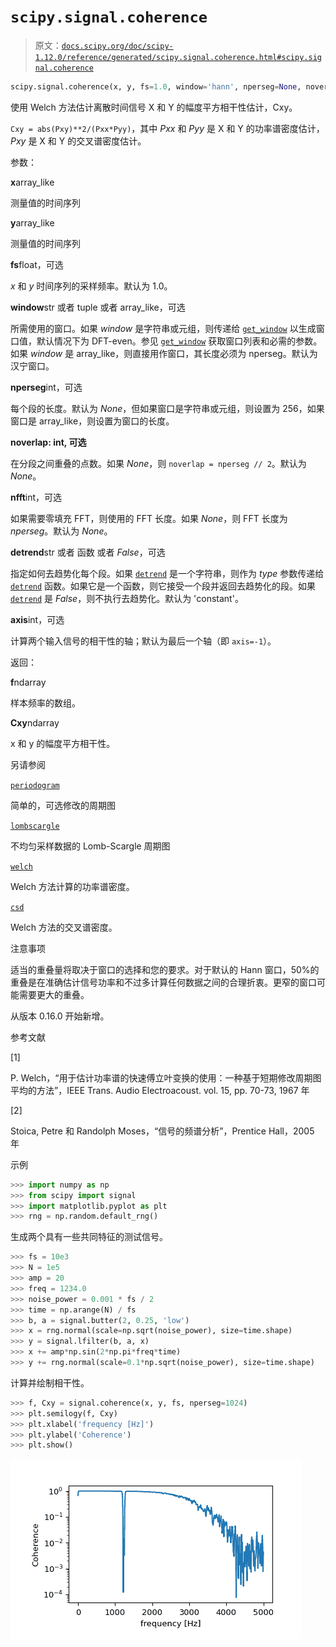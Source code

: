 # `scipy.signal.coherence`

> 原文：[`docs.scipy.org/doc/scipy-1.12.0/reference/generated/scipy.signal.coherence.html#scipy.signal.coherence`](https://docs.scipy.org/doc/scipy-1.12.0/reference/generated/scipy.signal.coherence.html#scipy.signal.coherence)

```py
scipy.signal.coherence(x, y, fs=1.0, window='hann', nperseg=None, noverlap=None, nfft=None, detrend='constant', axis=-1)
```

使用 Welch 方法估计离散时间信号 X 和 Y 的幅度平方相干性估计，Cxy。

`Cxy = abs(Pxy)**2/(Pxx*Pyy)`，其中 *Pxx* 和 *Pyy* 是 X 和 Y 的功率谱密度估计，*Pxy* 是 X 和 Y 的交叉谱密度估计。

参数：

**x**array_like

测量值的时间序列

**y**array_like

测量值的时间序列

**fs**float，可选

*x* 和 *y* 时间序列的采样频率。默认为 1.0。

**window**str 或者 tuple 或者 array_like，可选

所需使用的窗口。如果 *window* 是字符串或元组，则传递给 [`get_window`](https://docs.scipy.org/doc/scipy-1.12.0/reference/generated/scipy.signal.get_window.html#scipy.signal.get_window "scipy.signal.get_window") 以生成窗口值，默认情况下为 DFT-even。参见 [`get_window`](https://docs.scipy.org/doc/scipy-1.12.0/reference/generated/scipy.signal.get_window.html#scipy.signal.get_window "scipy.signal.get_window") 获取窗口列表和必需的参数。如果 *window* 是 array_like，则直接用作窗口，其长度必须为 nperseg。默认为汉宁窗口。

**nperseg**int，可选

每个段的长度。默认为 *None*，但如果窗口是字符串或元组，则设置为 256，如果窗口是 array_like，则设置为窗口的长度。

**noverlap: int, 可选**

在分段之间重叠的点数。如果 *None*，则 `noverlap = nperseg // 2`。默认为 *None*。

**nfft**int，可选

如果需要零填充 FFT，则使用的 FFT 长度。如果 *None*，则 FFT 长度为 *nperseg*。默认为 *None*。

**detrend**str 或者 函数 或者 *False*，可选

指定如何去趋势化每个段。如果 [`detrend`](https://docs.scipy.org/doc/scipy-1.12.0/reference/generated/scipy.signal.detrend.html#scipy.signal.detrend "scipy.signal.detrend") 是一个字符串，则作为 *type* 参数传递给 [`detrend`](https://docs.scipy.org/doc/scipy-1.12.0/reference/generated/scipy.signal.detrend.html#scipy.signal.detrend "scipy.signal.detrend") 函数。如果它是一个函数，则它接受一个段并返回去趋势化的段。如果 [`detrend`](https://docs.scipy.org/doc/scipy-1.12.0/reference/generated/scipy.signal.detrend.html#scipy.signal.detrend "scipy.signal.detrend") 是 *False*，则不执行去趋势化。默认为 'constant'。

**axis**int，可选

计算两个输入信号的相干性的轴；默认为最后一个轴（即 `axis=-1`）。

返回：

**f**ndarray

样本频率的数组。

**Cxy**ndarray

x 和 y 的幅度平方相干性。

另请参阅

[`periodogram`](https://docs.scipy.org/doc/scipy-1.12.0/reference/generated/scipy.signal.periodogram.html#scipy.signal.periodogram "scipy.signal.periodogram")

简单的，可选修改的周期图

[`lombscargle`](https://docs.scipy.org/doc/scipy-1.12.0/reference/generated/scipy.signal.lombscargle.html#scipy.signal.lombscargle "scipy.signal.lombscargle")

不均匀采样数据的 Lomb-Scargle 周期图

[`welch`](https://docs.scipy.org/doc/scipy-1.12.0/reference/generated/scipy.signal.welch.html#scipy.signal.welch "scipy.signal.welch")

Welch 方法计算的功率谱密度。

[`csd`](https://docs.scipy.org/doc/scipy-1.12.0/reference/generated/scipy.signal.csd.html#scipy.signal.csd "scipy.signal.csd")

Welch 方法的交叉谱密度。

注意事项

适当的重叠量将取决于窗口的选择和您的要求。对于默认的 Hann 窗口，50%的重叠是在准确估计信号功率和不过多计算任何数据之间的合理折衷。更窄的窗口可能需要更大的重叠。

从版本 0.16.0 开始新增。

参考文献

[1]

P. Welch，“用于估计功率谱的快速傅立叶变换的使用：一种基于短期修改周期图平均的方法”，IEEE Trans. Audio Electroacoust. vol. 15, pp. 70-73, 1967 年

[2]

Stoica, Petre 和 Randolph Moses，“信号的频谱分析”，Prentice Hall，2005 年

示例

```py
>>> import numpy as np
>>> from scipy import signal
>>> import matplotlib.pyplot as plt
>>> rng = np.random.default_rng() 
```

生成两个具有一些共同特征的测试信号。

```py
>>> fs = 10e3
>>> N = 1e5
>>> amp = 20
>>> freq = 1234.0
>>> noise_power = 0.001 * fs / 2
>>> time = np.arange(N) / fs
>>> b, a = signal.butter(2, 0.25, 'low')
>>> x = rng.normal(scale=np.sqrt(noise_power), size=time.shape)
>>> y = signal.lfilter(b, a, x)
>>> x += amp*np.sin(2*np.pi*freq*time)
>>> y += rng.normal(scale=0.1*np.sqrt(noise_power), size=time.shape) 
```

计算并绘制相干性。

```py
>>> f, Cxy = signal.coherence(x, y, fs, nperseg=1024)
>>> plt.semilogy(f, Cxy)
>>> plt.xlabel('frequency [Hz]')
>>> plt.ylabel('Coherence')
>>> plt.show() 
```

![../../_images/scipy-signal-coherence-1.png](img/9eeedb823da1ad84ac151b46355ac90a.png)
